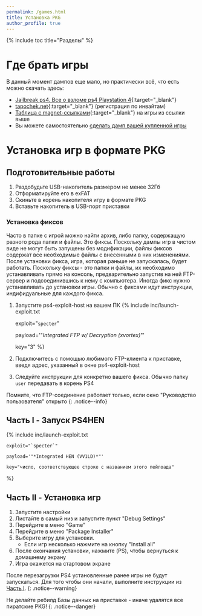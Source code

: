 ```yaml
---
permalink: /games.html
title: Установка PKG
author_profile: true
---
```

{% include toc title="Разделы" %}

# Где брать игры

В данный момент дампов еще мало, но практически всё, что есть можно скачать здесь:

+ [Jailbreak ps4. Все о взломе ps4 Playstation 4](https://vk.com/topic-62195384_36418095){:target="_blank"}
+ [tapochek.net](https://tapochek.net/viewforum.php?f=910){:target="_blank"} (регистрация по инвайтам)
+ [Таблица с magnet-ссылками](https://docs.google.com/spreadsheets/d/1vxlwU8bPnaZuWQ9u3RHPXhX-jSkges71uSg3ON3r9I8/edit?usp=sharing){:target="_blank"} на игры из ссылки выше
+ Вы можете самостоятельно [сделать дамп вашей купленной игры](game-dumps)
	
# Установка игр в формате PKG

## Подготовительные работы

1. Раздобудьте USB-накопитель размером не менее 32Гб 
1. Отформатируйте его в exFAT 
1. Скиньте в корень накопителя игру в формате PKG
1. Вставьте накопитель в USB-порт приставки

### Установка фиксов 

Часто в папке с игрой можно найти архив, либо папку, содержащую разного рода папки и файлы. Это фиксы. Поскольку дампы игр в чистом виде не могут быть запущены без модификации, файлы фиксов содержат все необходимые файлы с внесенными в них изменениями. После установки фикса, игра, которая раньше не запускалась, будет работать. Поскольку фиксы - это папки и файлы, их необходимо устанавливать прямо на консоль, предварительно запустив на ней FTP-сервер и подсоединившись к нему с компьютера. Иногда фикс нужно устанавливать до установки игры. Обычно с фиксами идут инструкции, индифидуальные для каждого фикса.

1. Запустите ps4-exploit-host на вашем ПК
{% include inc/launch-exploit.txt 

	exploit="`specter`"

	payload='"*Integrated FTP w/ Decryption (xvortex)*"'

	key="3" 
%}
1. Подключитесь с помощью любимого FTP-клиента к приставке, введя адрес, указанный в окне ps4-exploit-host
1. Следуйте инструкции для конкретно вашего фикса. Обычно папку `user` передавать в корень PS4

Помните, что FTP-соединение работает только, если окно "Руководство пользователя" открыто
{: .notice--info}

## Часть I - Запуск PS4HEN

{% include inc/launch-exploit.txt 

	exploit="`specter`"

	payload='"*Integrated HEN (VV1LD)*"'

	key="число, соответствующее строке с названием этого пейлоада" 
%}

## Часть II - Установка игр

1. Запустите настройки
1. Листайте в самый низ и запустите пункт "Debug Settings"
1. Перейдите в меню "Game"
1. Перейдите в меню "Package Installer"
1. Выберите игру для установки. 
	* Если игр несколько нажмите на кнопку "Install all"
1. После окончания установки, нажмите (PS), чтобы вернуться к домашнему экрану
1. Игра окажется на стартовом экране

После перезагрузки PS4 установленные ранее игры не будут запускаться. Для того чтобы они начали, выполните инструкции из [Часть I](games#%D0%A7%D0%B0%D1%81%D1%82%D1%8C-i---%D0%97%D0%B0%D0%BF%D1%83%D1%81%D0%BA-ps4hen).
{: .notice--warning}

Не делайте ребилд Базы данных на приставке - иначе удалятся все пиратские PKG!
{: .notice--danger}
